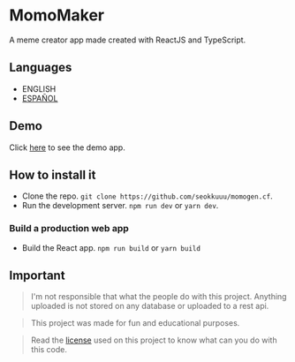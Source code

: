 # MomoMaker

A meme creator app made created with ReactJS and TypeScript.

## Languages

- ENGLISH
- [ESPAÑOL](./SP_README.md)

## Demo

Click [here](https://momogen.cf) to see the demo app.

## How to install it

- Clone the repo. `git clone https://github.com/seokkuuu/momogen.cf`.
- Run the development server. `npm run dev` or `yarn dev`.

### Build a production web app

- Build the React app. `npm run build` or `yarn build`

## Important

> I'm not responsible that what the people do with this project. Anything uploaded is not stored on any database or uploaded to a rest api.

> This project was made for fun and educational purposes.

> Read the [license](./LICENSE) used on this project to know what can you do with this code.
